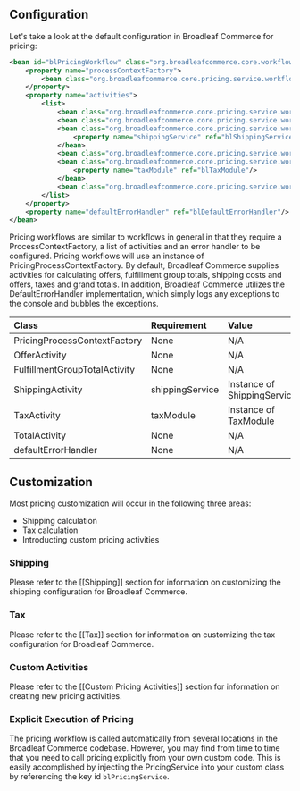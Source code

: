 ## Configuration

Let's take a look at the default configuration in Broadleaf Commerce for pricing:

```xml
<bean id="blPricingWorkflow" class="org.broadleafcommerce.core.workflow.SequenceProcessor">
    <property name="processContextFactory">
        <bean class="org.broadleafcommerce.core.pricing.service.workflow.PricingProcessContextFactory"/>
    </property>
    <property name="activities">
        <list>
            <bean class="org.broadleafcommerce.core.pricing.service.workflow.OfferActivity"/>
            <bean class="org.broadleafcommerce.core.pricing.service.workflow.FulfillmentGroupTotalActivity"/>
            <bean class="org.broadleafcommerce.core.pricing.service.workflow.ShippingActivity">
                <property name="shippingService" ref="blShippingService"/>
            </bean>
            <bean class="org.broadleafcommerce.core.pricing.service.workflow.ShippingOfferActivity"/>
            <bean class="org.broadleafcommerce.core.pricing.service.workflow.TaxActivity">
                <property name="taxModule" ref="blTaxModule"/>
            </bean>
            <bean class="org.broadleafcommerce.core.pricing.service.workflow.TotalActivity"/>
        </list>
    </property>
    <property name="defaultErrorHandler" ref="blDefaultErrorHandler"/>
</bean>
```

Pricing workflows are similar to workflows in general in that they require a ProcessContextFactory, a list of activities and an error handler to be configured. Pricing workflows will use an instance of PricingProcessContextFactory. By default, Broadleaf Commerce supplies activities for calculating offers, fulfillment group totals, shipping costs and offers, taxes and grand totals. In addition, Broadleaf Commerce utilizes the DefaultErrorHandler implementation, which simply logs any exceptions to the console and bubbles the exceptions.

| Class                         | Requirement     | Value                       |
| :---------------------------- | :-------------- | :-------------------------- |
| PricingProcessContextFactory  | None            | N/A                         |
| OfferActivity                 | None            | N/A                         |
| FulfillmentGroupTotalActivity | None            | N/A                         |
| ShippingActivity              | shippingService | Instance of ShippingService |
| TaxActivity                   | taxModule       | Instance of TaxModule       |
| TotalActivity                 | None            | N/A                         |
| defaultErrorHandler           | None            | N/A                         |

## Customization

Most pricing customization will occur in the following three areas:

- Shipping calculation
- Tax calculation
- Introducting custom pricing activities

### Shipping

Please refer to the [[Shipping]] section for information on customizing the shipping configuration for Broadleaf Commerce.

### Tax

Please refer to the [[Tax]] section for information on customizing the tax configuration for Broadleaf Commerce.

### Custom Activities

Please refer to the [[Custom Pricing Activities]] section for information on creating new pricing activities.

### Explicit Execution of Pricing

The pricing workflow is called automatically from several locations in the Broadleaf Commerce codebase. However, you may find from time to time that you need to call pricing explicitly from your own custom code. This is easily accomplished by injecting the PricingService into your custom class by referencing the key id `blPricingService`.



